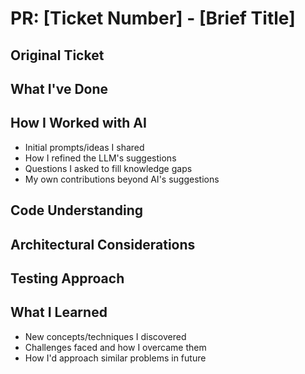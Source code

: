 # PR: [Ticket Number] - [Brief Title]

## Original Ticket

<!-- Paste the original ticket description here -->

## What I've Done

<!-- Summarise what you've done to address the ticket requirements -->

## How I Worked with AI

<!-- Explain your collaboration process with AI -->

- Initial prompts/ideas I shared
- How I refined the LLM's suggestions
- Questions I asked to fill knowledge gaps
- My own contributions beyond AI's suggestions

## Code Understanding

<!-- Demonstrate your understanding of the key code sections by explaining what each part does and why it's implemented this way -->

## Architectural Considerations

<!-- Explain how this implementation aligns with our architectural principles and patterns -->

## Testing Approach

<!-- Describe how you've tested this implementation -->

## What I Learned

<!-- Share insights gained through this process -->

- New concepts/techniques I discovered
- Challenges faced and how I overcame them
- How I'd approach similar problems in future
